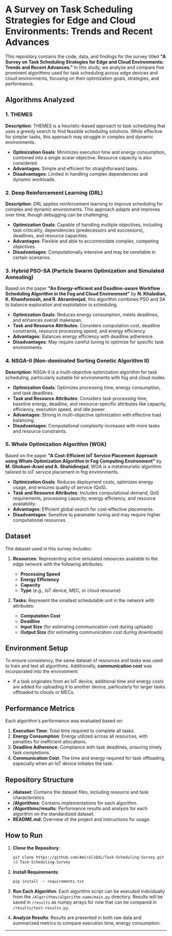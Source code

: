 # A Survey on Task Scheduling Strategies for Edge and Cloud Environments: Trends and Recent Advances

This repository contains the code, data, and findings for the survey titled **"A Survey on Task Scheduling Strategies for Edge and Cloud Environments: Trends and Recent Advances."** In this study, we analyze and compare five prominent algorithms used for task scheduling across edge devices and cloud environments, focusing on their optimization goals, strategies, and performance.

## Algorithms Analyzed

### 1. THEMES
   **Description**: THEMES is a heuristic-based approach to task scheduling that uses a greedy search to find feasible scheduling solutions. While effective for simpler tasks, this approach may struggle in complex and dynamic environments.

   - **Optimization Goals**: Minimizes execution time and energy consumption, combined into a single scalar objective. Resource capacity is also considered.
   - **Advantages**: Simple and efficient for straightforward tasks.
   - **Disadvantages**: Limited in handling complex dependencies and dynamic workloads.

### 2. Deep Reinforcement Learning (DRL)
   **Description**: DRL applies reinforcement learning to improve scheduling for complex and dynamic environments. This approach adapts and improves over time, though debugging can be challenging.

   - **Optimization Goals**: Capable of handling multiple objectives, including task criticality, dependencies (predecessors and successors), deadlines, and resource capacities.
   - **Advantages**: Flexible and able to accommodate complex, competing objectives.
   - **Disadvantages**: Computationally intensive and may be unreliable in certain scenarios.

### 3. Hybrid PSO-SA (Particle Swarm Optimization and Simulated Annealing)
   Based on the paper **"An Energy-efficient and Deadline-aware Workflow Scheduling Algorithm in the Fog and Cloud Environment"** by **N. Khaledian, K. Khamforoosh, and R. Akraminejad**, this algorithm combines PSO and SA to balance exploration and exploitation in scheduling.

   - **Optimization Goals**: Reduces energy consumption, meets deadlines, and enhances overall makespan.
   - **Task and Resource Attributes**: Considers computation cost, deadline constraints, resource processing speed, and energy efficiency.
   - **Advantages**: Balances energy efficiency with deadline adherence.
   - **Disadvantages**: May require careful tuning to optimize for specific task environments.

### 4. NSGA-II (Non-dominated Sorting Genetic Algorithm II)
   **Description**: NSGA-II is a multi-objective optimization algorithm for task scheduling, particularly suitable for environments with fog and cloud nodes.

   - **Optimization Goals**: Optimizes processing time, energy consumption, and task deadlines.
   - **Task and Resource Attributes**: Considers task processing time, baseline energy, deadline, and resource-specific attributes like capacity, efficiency, execution speed, and idle power.
   - **Advantages**: Strong in multi-objective optimization with effective load balancing.
   - **Disadvantages**: Computational complexity increases with more tasks and resource constraints.

### 5. Whale Optimization Algorithm (WOA)
   Based on the paper **"A Cost-Efficient IoT Service Placement Approach using Whale Optimization Algorithm in Fog Computing Environment"** by **M. Ghobaei-Arani and A. Shahidinejad**, WOA is a metaheuristic algorithm tailored to IoT service placement in fog environments.

   - **Optimization Goals**: Reduces deployment costs, optimizes energy usage, and ensures quality of service (QoS).
   - **Task and Resource Attributes**: Includes computational demand, QoS requirements, processing capacity, energy efficiency, and resource availability.
   - **Advantages**: Efficient global search for cost-effective placements.
   - **Disadvantages**: Sensitive to parameter tuning and may require higher computational resources.

## Dataset

The dataset used in this survey includes:

1. **Resources**: Representing active simulated resources available to the edge network with the following attributes:
   - **Processing Speed**
   - **Energy Efficiency**
   - **Capacity**
   - **Type** (e.g., IoT device, MEC, or cloud resource)

2. **Tasks**: Represent the smallest schedulable unit in the network with attributes:
   - **Computation Cost**
   - **Deadline**
   - **Input Size** (for estimating communication cost during uploads)
   - **Output Size** (for estimating communication cost during downloads)

## Environment Setup

To ensure consistency, the same dataset of resources and tasks was used to train and test all algorithms. Additionally, **communication cost** was incorporated into the environment:
   - If a task originates from an IoT device, additional time and energy costs are added for uploading it to another device, particularly for larger tasks offloaded to clouds or MECs.

## Performance Metrics

Each algorithm's performance was evaluated based on:
1. **Execution Time**: Total time required to complete all tasks.
2. **Energy Consumption**: Energy utilized across all resources, with penalties for inefficient allocations.
3. **Deadline Adherence**: Compliance with task deadlines, ensuring timely task completions.
4. **Communication Cost**: The time and energy required for task offloading, especially when an IoT device initiates the task.

## Repository Structure

- **/dataset**: Contains the dataset files, including resource and task characteristics.
- **/Algorithms**: Contains implementations for each algorithm.
- **/Algorithms/results**: Performance results and analysis for each algorithm on the standardized dataset.
- **README.md**: Overview of the project and instructions for usage.

## How to Run

1. **Clone the Repository**:
   ```bash
   git clone https://github.com/AmiraliQdi/Task-Scheduling-Survey.git
   cd Task-Scheduling-Survey
   ```

2. **Install Requirements**:
   ```bash
   pip install -r requirements.txt
   ```

3. **Run Each Algorithm**:
   Each algorithm script can be executed individually from the `/Algorithms/algorithm-name/main.py` directory. Results will be saved in `/results` as numpy arrays for now that can be compared in `/results/test-results.py`.

4. **Analyze Results**:
   Results are presented in both raw data and summarized metrics to compare execution time, energy consumption.

---
